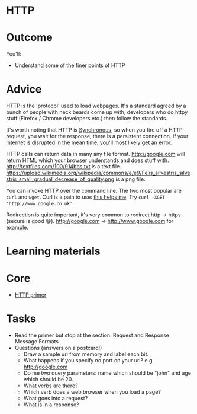# HTTP
# Outcome

You'll:

* Understand some of the finer points of HTTP

# Advice

HTTP is the 'protocol' used to load webpages. It's a standard agreed by a bunch of people with neck beards come up with, developers who do httpy stuff (Firefox / Chrome developers etc.) then follow the standards.

It's worth noting that HTTP is [Synchronous](http://stackoverflow.com/questions/748175/asynchronous-vs-synchronous-execution-what-does-it-really-mean), so when you fire off a HTTP request, you wait for the response, there is a persistent connection. If your internet is disrupted in the mean time, you'll most likely get an error.

HTTP calls can return data in many any file format. http://google.com will return HTML which your browser understands and does stuff with. http://textfiles.com/100/914bbs.txt is a text file. https://upload.wikimedia.org/wikipedia/commons/e/e9/Felis_silvestris_silvestris_small_gradual_decrease_of_quality.png is a png file.

You can invoke HTTP over the command line. The two most popular are `curl` and `wget`. Curl is a pain to use: [this helps me](https://curlbuilder.com/). Try `curl -XGET 'http://www.google.co.uk'`.

Redirection is quite important, it's very common to redirect http -> https (secure is good :smile:). http://google.com -> http://www.google.com for example.

# Learning materials

# Core

* [HTTP primer](http://code.tutsplus.com/tutorials/http-the-protocol-every-web-developer-must-know-part-1--net-31177)


# Tasks

* Read the primer but stop at the section: Request and Response Message Formats
* Questions (answers on a postcard!)
  * Draw a sample url from memory and label each bit.
  * What happens if you specify no port on your url? e.g. http://google.com
  * Do me two query parameters: name which should be "john" and age which should be 20.
  * What verbs are there?
  * Which verb does a web browser when you load a page?
  * What goes into a request?
  * What is in a response?


